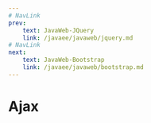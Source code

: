 ```yaml
---
# NavLink
prev:
    text: JavaWeb-JQuery
    link: /javaee/javaweb/jquery.md
# NavLink
next:
    text: JavaWeb-Bootstrap
    link: /javaee/javaweb/bootstrap.md
---
```

# Ajax
